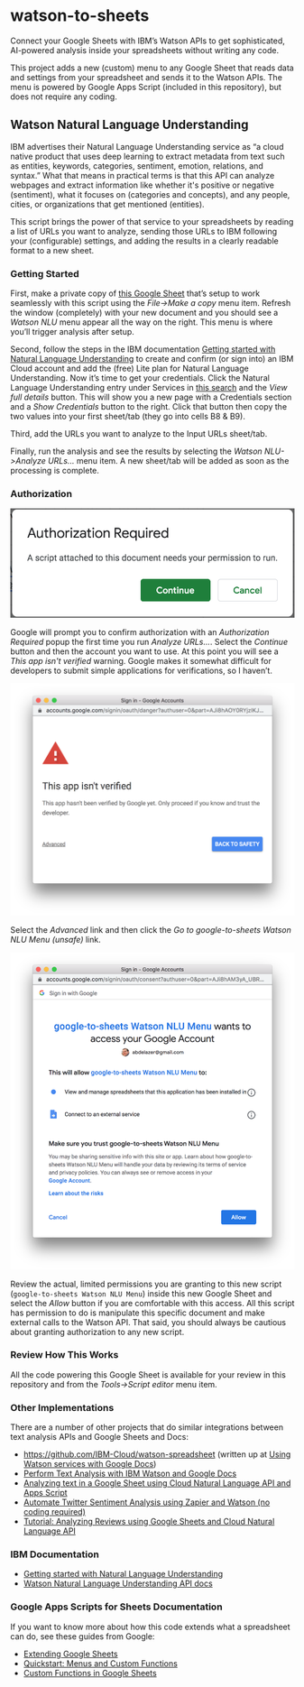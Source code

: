 # watson-to-sheets
Connect your Google Sheets with IBM’s Watson  APIs to get sophisticated, AI-powered analysis inside your spreadsheets without writing any code. 

This project adds a new (custom) menu to any Google Sheet that reads data and settings from your spreadsheet and sends it to the Watson APIs. 
The menu is powered by Google Apps Script (included in this repository), but does not require any coding. 

## Watson Natural Language Understanding

IBM advertises their Natural Language Understanding service as “a cloud native product that uses deep learning to extract metadata from text such as entities, keywords, categories, sentiment, emotion, relations, and syntax.” What that means in practical terms is that this API can analyze webpages and extract information like whether it's positive or negative (sentiment), what it focuses on (categories and concepts), and any people, cities, or organizations that get mentioned (entities).

This script brings the power of that service to your spreadsheets by reading a list of URLs you want to analyze, sending those URLs to IBM following your (configurable) settings, and adding the results in a clearly readable format to a new sheet.

### Getting Started

First, make a private copy of [this Google Sheet](https://docs.google.com/spreadsheets/d/1PfLuPU4Pel7BcMUkMdzteUcqzpfSnW118xDE0bh-SGk/) that’s setup to work seamlessly with this script using the _File->Make a copy_ menu item. Refresh the window (completely) with your new document and you should see a *Watson NLU* menu appear all the way on the right. This menu is where you’ll trigger analysis after setup.

Second, follow the steps in the IBM documentation [Getting started with Natural Language Understanding](https://cloud.ibm.com/docs/services/natural-language-understanding?topic=natural-language-understanding-getting-started) to create and confirm (or sign into) an IBM Cloud account and add the (free) Lite plan for Natural Language Understanding. Now it’s time to get your credentials. Click the Natural Language Understanding entry under Services in [this search](https://cloud.ibm.com/resources?search=natural%20language%20understanding) and the _View full details_ button. This will show you a new page with a Credentials section and a _Show Credentials_ button to the right. Click that button then copy the two values into your first sheet/tab (they go into cells B8 & B9).

Third, add the URLs you want to analyze to the Input URLs sheet/tab. 

Finally, run the analysis and see the results by selecting the _Watson NLU->Analyze URLs..._ menu item. A new sheet/tab will be added as soon as the processing is complete. 

### Authorization ###

![Authorization Required prompt](/images/authorization_required.png)

Google will prompt you to confirm authorization with an _Authorization Required_ popup the first time you run _Analyze URLs..._. Select the _Continue_ button and then the account you want to use. At this point you will see a _This app isn't verified_ warning. Google makes it somewhat difficult for developers to submit simple applications for verifications, so I haven’t.

![Warning from Google that “This app isn't verified”](/images/not_verified.png)

Select the _Advanced_ link and then click the _Go to google-to-sheets Watson NLU Menu (unsafe)_ link. 

![Authorization request from Watson NLU Menu script](/images/permissions_details.png)

Review the actual, limited permissions you are granting to this new script (`google-to-sheets Watson NLU Menu`) inside this new Google Sheet and select the _Allow_ button if you are comfortable with this access. All this script has permission to do is manipulate this specific document and make external calls to the Watson API. That said, you should always be cautious about granting authorization to any new script.

### Review How This Works ###

All the code powering this Google Sheet is available for your review in this repository and from the _Tools->Script editor_ menu item.

### Other Implementations

There are a number of other projects that do similar integrations between text analysis APIs and Google Sheets and Docs:

* https://github.com/IBM-Cloud/watson-spreadsheet (written up at [Using Watson services with Google Docs](https://www.ibm.com/blogs/cloud-archive/2016/08/watson-services-and-google-docs/))
* [Perform Text Analysis with IBM Watson and Google Docs](https://www.labnol.org/internet/ibm-watson-google-docs-nlp/31481/)
* [Analyzing text in a Google Sheet using Cloud Natural Language API and Apps Script](https://cloud.google.com/blog/products/gcp/analyzing-text-in-a-google-sheet-using-cloud-natural-language-api-and-apps-script)
* [Automate Twitter Sentiment Analysis using Zapier and Watson (no coding required)](https://medium.com/ibm-watson/automate-twitter-sentiment-analysis-using-zapier-and-watson-no-coding-reqd-406aabd8ee66)
* [Tutorial: Analyzing Reviews using Google Sheets and Cloud Natural Language API](https://rominirani.com/tutorial-analyzing-reviews-using-google-sheets-and-cloud-natural-language-api-240ec8f3090c)


### IBM Documentation

* [Getting started with Natural Language Understanding](https://cloud.ibm.com/docs/services/natural-language-understanding?topic=natural-language-understanding-getting-started)
* [Watson Natural Language Understanding API docs](https://cloud.ibm.com/apidocs/natural-language-understanding/natural-language-understanding#introduction)

### Google Apps Scripts for Sheets Documentation

If you want to know more about how this code extends what a spreadsheet can do, see these guides from Google:

* [Extending Google Sheets](https://developers.google.com/apps-script/guides/sheets)
* [Quickstart: Menus and Custom Functions](https://developers.google.com/apps-script/quickstart/custom-functions)
* [Custom Functions in Google Sheets](https://developers.google.com/apps-script/guides/sheets/functions)

